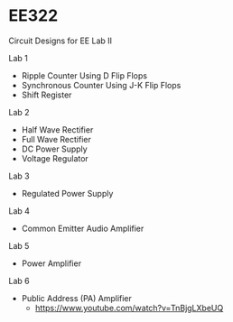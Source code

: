 # EE322
Circuit Designs for EE Lab II

Lab 1
- Ripple Counter Using D Flip Flops
- Synchronous Counter Using J-K Flip Flops
- Shift Register 

Lab 2
- Half Wave Rectifier
- Full Wave Rectifier
- DC Power Supply
- Voltage Regulator

Lab 3
- Regulated Power Supply

Lab 4
- Common Emitter Audio Amplifier

Lab 5
- Power Amplifier

Lab 6
- Public Address (PA) Amplifier
  - https://www.youtube.com/watch?v=TnBjgLXbeUQ
